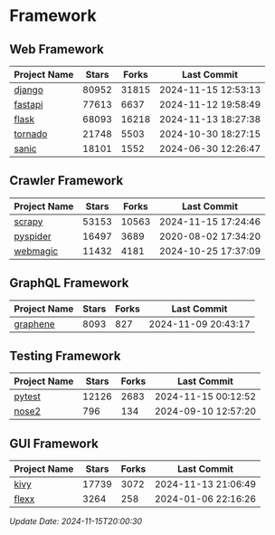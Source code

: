 # Framework

## Web Framework
| Project Name | Stars | Forks | Last Commit |
| ------------ | ----- | ----- | ----------- |
| [django](https://github.com/django/django) | 80952 | 31815 | 2024-11-15 12:53:13 |
| [fastapi](https://github.com/fastapi/fastapi) | 77613 | 6637 | 2024-11-12 19:58:49 |
| [flask](https://github.com/pallets/flask) | 68093 | 16218 | 2024-11-13 18:27:38 |
| [tornado](https://github.com/tornadoweb/tornado) | 21748 | 5503 | 2024-10-30 18:27:15 |
| [sanic](https://github.com/sanic-org/sanic) | 18101 | 1552 | 2024-06-30 12:26:47 |

## Crawler Framework
| Project Name | Stars | Forks | Last Commit |
| ------------ | ----- | ----- | ----------- |
| [scrapy](https://github.com/scrapy/scrapy) | 53153 | 10563 | 2024-11-15 17:24:46 |
| [pyspider](https://github.com/binux/pyspider) | 16497 | 3689 | 2020-08-02 17:34:20 |
| [webmagic](https://github.com/code4craft/webmagic) | 11432 | 4181 | 2024-10-25 17:37:09 |

## GraphQL Framework
| Project Name | Stars | Forks | Last Commit |
| ------------ | ----- | ----- | ----------- |
| [graphene](https://github.com/graphql-python/graphene) | 8093 | 827 | 2024-11-09 20:43:17 |

## Testing Framework
| Project Name | Stars | Forks | Last Commit |
| ------------ | ----- | ----- | ----------- |
| [pytest](https://github.com/pytest-dev/pytest) | 12126 | 2683 | 2024-11-15 00:12:52 |
| [nose2](https://github.com/nose-devs/nose2) | 796 | 134 | 2024-09-10 12:57:20 |

## GUI Framework
| Project Name | Stars | Forks | Last Commit |
| ------------ | ----- | ----- | ----------- |
| [kivy](https://github.com/kivy/kivy) | 17739 | 3072 | 2024-11-13 21:06:49 |
| [flexx](https://github.com/flexxui/flexx) | 3264 | 258 | 2024-01-06 22:16:26 |

*Update Date: 2024-11-15T20:00:30*